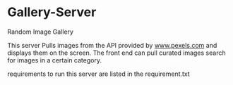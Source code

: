 # Gallery-Server
 Random Image Gallery

This server Pulls images from the API provided by www.pexels.com and displays them on the screen.
The front end can pull curated images search for images in a certain category.

requirements to run this server are listed in the requirement.txt
